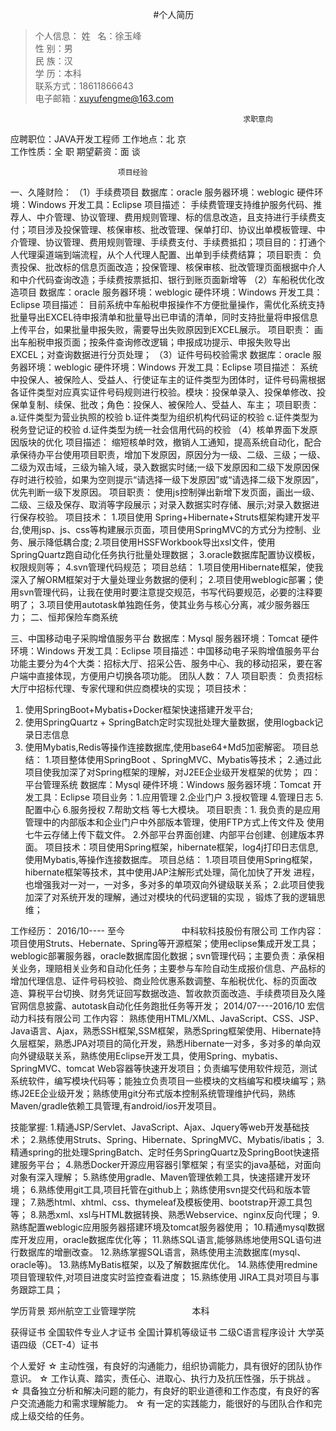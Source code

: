                                                            #个人简历
>个人信息：
姓    名：徐玉峰															
性    别：男															
民    族：汉                             
学    历：本科		       						
联系方式：18611866643  														
电子邮箱：xuyufengme@163.com   

                                                        求职意向
应聘职位：JAVA开发工程师		  	        工作地点：北 京	
工作性质：全 职			           期望薪资：面 谈	

							项目经验
一、久隆财险：
（1）手续费项目
数据库：oracle                                    服务器环境：weblogic
硬件环境：Windows                                 开发工具：Eclipse 
项目描述：
手续费管理支持维护服务代码、推荐人、中介管理、协议管理、费用规则管理、标的信息改造，且支持进行手续费支付；项目涉及投保管理、核保审核、批改管理、保单打印、协议出单模板管理、中介管理、协议管理、费用规则管理、手续费支付、手续费抵扣；项目目的：打通个人代理渠道端到端流程，从个人代理人配置、出单到手续费结算；
项目职责： 
负责投保、批改标的信息页面改造；投保管理、核保审核、批改管理页面根据中介人和中介代码查询改造；手续费按票抵扣、银行到账页面新增等
（2）车船税优化改造项目
数据库：oracle                                    服务器环境：weblogic
硬件环境：Windows                                 开发工具：Eclipse 
项目描述：
目前系统中车船税申报操作不方便批量操作，需优化系统支持批量导出EXCEL待申报清单和批量导出已申请的清单，同时支持批量将申报信息上传平台，如果批量申报失败，需要导出失败原因到EXCEL展示。
项目职责：
画出车船税申报页面；按条件查询修改逻辑；申报成功提示、申报失败导出EXCEL；对查询数据进行分页处理；
（3）证件号码校验需求 
数据库：oracle                                    服务器环境：weblogic
硬件环境：Windows                                 开发工具：Eclipse 
项目描述：
系统中投保人、被保险人、受益人、行使证车主的证件类型为团体时，证件号码需根据各证件类型对应真实证件号码规则进行校验。模块：投保单录入、投保单修改、投保单复制、续保、批改；角色：投保人、被保险人、受益人、车主；
项目职责：
a.证件类型为营业执照的校验
b.证件类型为组织机构代码证的校验
c.证件类型为税务登记证的校验
d.证件类型为统一社会信用代码的校验
（4）核单界面下发原因版块的优化
项目描述：
缩短核单时效，撤销人工通知，提高系统自动化，配合承保待办平台使用项目职责，增加下发原因，原因分为一级、二级、三级；一级、二级为双击域，三级为输入域，录入数据实时储;一级下发原因和二级下发原因保存时进行校验，如果为空则提示“请选择一级下发原因”或“请选择二级下发原因”，优先判断一级下发原因。
项目职责：
使用js控制弹出新增下发页面，画出一级、二级、三级及保存、取消等字段展示；对录入数据实时存储、展示;对录入数据进行保存校验。
项目技术：
1.项目使用 Spring+Hibernate+Struts框架构建开发平台,使用jsp、js、css等构建展示页面，项目使用SpringMVC的方式分为控制、业务、展示降低耦合度;
2.项目使用HSSFWorkbook导出xsl文件，使用SpringQuartz跑自动化任务执行批量处理数据；
3.oracle数据库配置协议模板，权限规则等；
4.svn管理代码规范；
项目总结：
1.项目使用Hibernate框架，使我深入了解ORM框架对于大量处理业务数据的便利；
2.项目使用weblogic部署；使用svn管理代码，让我在使用时要注意提交规范，书写代码要规范，必要的注释要明了；
3.项目使用autotask单独跑任务，使其业务与核心分离，减少服务器压力；
二、恒邦保险车商系统


三、中国移动电子采购增值服务平台
数据库：Mysql                                     服务器环境：Tomcat
硬件环境：Windows                                 开发工具：Eclipse 
项目描述：中国移动电子采购增值服务平台功能主要分为4个大类：招标大厅、招采公告、服务中心、我的移动招采，要在客户端中直接体现，方便用户切换各项功能。 
团队人数： 7人
项目职责： 负责招标大厅中招标代理、专家代理和供应商模块的实现；
项目技术：
1.	使用SpringBoot+Mybatis+Docker框架快速搭建开发平台;
2.	使用SpringQuartz + SpringBatch定时实现批处理大量数据，使用logback记录日志信息
3.	使用Mybatis,Redis等操作连接数据库,使用base64+Md5加密解密。
项目总结：
1.项目整体使用SpringBoot 、SpringMVC、Mybatis等技术；
2.通过此项目使我加深了对Spring框架的理解，对J2EE企业级开发框架的优势；
						四：平台管理系统
数据库：Mysql                                      硬件环境：Windows 
服务器环境：Tomcat                                 开发工具：Eclipse 
项目业务：1.应用管理  2.企业门户  3.授权管理  4.管理日志  5.配置中心  6.服务授权  7.帮助文档 		等七大模块。
项目职责：1. 我负责的是应用管理中的内部版本和企业门户中外部版本管理，使用FTP方式上传文件及		使用七牛云存储上传下载文件。
		2.外部平台界面创建、内部平台创建、创建版本界面。
项目技术：项目使用Spring框架，hibernate框架，log4j打印日志信息,使用Mybatis,等操作连接数据库。
项目总结：
1.项目项目使用Spring框架，hibernate框架等技术，其中使用JAP注解形式处理，简化加快了开发	进程，也增强我对一对一，一对多，多对多的单项双向外键级联关系；
2.此项目使我加深了对系统开发的理解，通过对模块的代码逻辑的实现 ，锻炼了我的逻辑思维；

工作经历：
2016/10---- 至今                        中科软科技股份有限公司
工作内容：
项目使用Struts、Hebernate、Spring等开源框架；使用eclipse集成开发工具；weblogic部署服务器，oracle数据库固化数据；svn管理代码；主要负责：承保相关业务，理赔相关业务和自动化任务；主要参与车险自动生成报价信息、产品标的增加代理信息、证件号码校验、商业险优惠系数调整、车船税优化、标的页面改造、算税平台切换、财务凭证回写数据改造、暂收款页面改造、手续费项目及久隆官网信息披露、autotask自动化任务跑批任务等开发；
2014/07----2016/10	                    宏信动力科技有限公司
工作内容：
熟练使用HTML/XML、JavaScript、CSS、JSP、Java语言、Ajax，熟悉SSH框架,SSM框架，熟悉Spring框架使用、Hibernate持久层框架，熟悉JPA对项目的简化开发，熟悉Hibernate一对多，多对多的单向双向外键级联关系，熟练使用Eclipse开发工具，使用Spring、mybatis、SpringMVC、tomcat Web容器等快速开发项目；负责编写使用软件规范，测试系统软件，编写模块代码等；能独立负责项目一些模块的文档编写和模块编写；熟练J2EE企业级开发；熟练使用git分布式版本控制系统管理维护代码，熟练Maven/gradle依赖工具管理,有android/ios开发项目。 

技能掌握:
1.精通JSP/Servlet、JavaScript、Ajax、Jquery等web开发基础技术；
2.熟练使用Struts、Spring、Hibernate、SpringMVC、Mybatis/ibatis；
3.精通spring的批处理SpringBatch、定时任务SpringQuartz及SpringBoot快速搭建服务平台；
4.熟悉Docker开源应用容器引擎框架；有坚实的java基础，对面向对象有深入理解；
5.熟练使用gradle、Maven管理依赖工具，快速搭建开发环境；
6.熟练使用git工具,项目托管在github上；熟练使用svn提交代码和版本管理；
7.熟悉html、xhtml、css、thymeleaf及模板使用、bootstrap开源工具包等；
8.熟悉xml、xsl与HTML数据转换、熟悉Webservice、nginx反向代理；
9.熟练配置weblogic应用服务器搭建环境及tomcat服务器使用；
10.精通mysql数据库开发应用，oracle数据库优化等；
11.熟练SQL语言,能够熟练地使用SQL语句进行数据库的增删改查。
12.熟练掌握SQL语言，熟练使用主流数据库(mysql、oracle等)。
13.熟练MyBatis框架，以及了解数据库优化。
14.熟练使用redmine项目管理软件,对项目进度实时监控查看进度；
15.熟练使用 JIRA工具对项目与事务跟踪工具；

学历背景
郑州航空工业管理学院                       本科

获得证书
全国软件专业人才证书
全国计算机等级证书 二级C语言程序设计
大学英语四级（CET-4）证书 

个人爱好
☆ 主动性强，有良好的沟通能力，组织协调能力，具有很好的团队协作意识。
☆ 工作认真、踏实，责任心、进取心、执行力及抗压性强，乐于挑战 。
☆ 具备独立分析和解决问题的能力，有良好的职业道德和工作态度，有良好的客户交流通能力和需求理解能力。
☆ 有一定的实践能力，能很好的与团队合作和完成上级交给的任务。  
